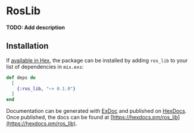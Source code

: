 # RosLib

**TODO: Add description**

## Installation

If [available in Hex](https://hex.pm/docs/publish), the package can be installed
by adding `ros_lib` to your list of dependencies in `mix.exs`:

```elixir
def deps do
  [
    {:ros_lib, "~> 0.1.0"}
  ]
end
```

Documentation can be generated with [ExDoc](https://github.com/elixir-lang/ex_doc)
and published on [HexDocs](https://hexdocs.pm). Once published, the docs can
be found at [https://hexdocs.pm/ros_lib](https://hexdocs.pm/ros_lib).


